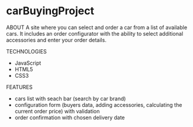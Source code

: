 # carBuyingProject


ABOUT
A site where you can select and order a car from a list of available cars. It includes an order configurator with the ability to select additional accessories and enter your order details.

TECHNOLOGIES
- JavaScript 
- HTML5
- CSS3 

FEATURES 
- cars list with seach bar (search by car brand)
- configuration form (buyers data, adding accessories, calculating the current order price) with validation
- order confirmation with chosen delivery date 



